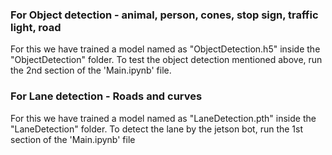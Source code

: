 ### For Object detection - animal, person, cones, stop sign, traffic light, road
For this we have trained a model named as "ObjectDetection.h5" inside the "ObjectDetection" folder.
To test the object detection mentioned above, run the 2nd section of the  'Main.ipynb' file.


### For Lane detection - Roads and curves
For this we have trained a model named as "LaneDetection.pth" inside the "LaneDetection" folder.
To detect the lane by the jetson bot, run the 1st section of the  'Main.ipynb' file
